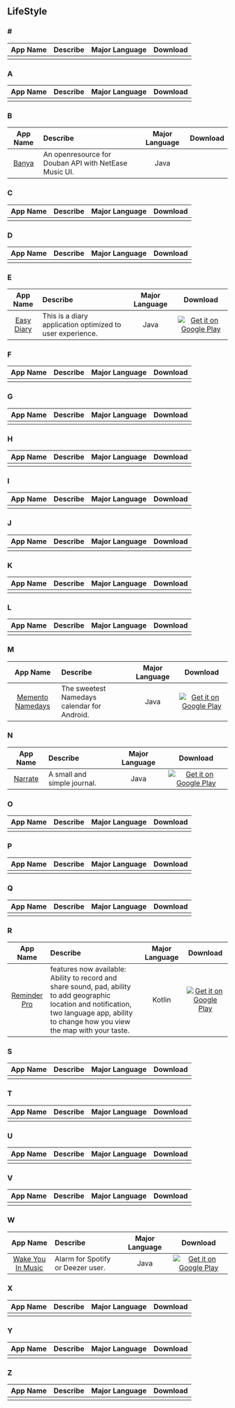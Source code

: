 ## LifeStyle  
### \#   
App Name                   | Describe                  | Major Language             | Download 
:------------------------: | :------------------------ | :------------------------: | :------------------------: 
| | | 

### A  
App Name                   | Describe                  | Major Language             | Download 
:------------------------: | :------------------------ | :------------------------: | :------------------------: 
| | | 

### B  
App Name                   | Describe                  | Major Language             | Download 
:------------------------: | :------------------------ | :------------------------: | :------------------------: 
[Banya](https://github.com/forezp/banya) | An openresource  for Douban API with NetEase Music UI. | Java |

### C  
App Name                   | Describe                  | Major Language             | Download 
:------------------------: | :------------------------ | :------------------------: | :------------------------: 
| | | 

### D  
App Name                   | Describe                  | Major Language             | Download 
:------------------------: | :------------------------ | :------------------------: | :------------------------: 
| | | 

### E  
App Name                   | Describe                  | Major Language             | Download 
:------------------------: | :------------------------ | :------------------------: | :------------------------: 
[Easy Diary](https://github.com/hanjoongcho/aaf-easydiary) | This is a diary application optimized to user experience. | Java | [![Get it on Google Play](http://i.imgur.com/7sq06lr.png)](https://play.google.com/store/apps/details?id=me.blog.korn123.easydiary)

### F  
App Name                   | Describe                  | Major Language             | Download 
:------------------------: | :------------------------ | :------------------------: | :------------------------: 
| | | 

### G  
App Name                   | Describe                  | Major Language             | Download 
:------------------------: | :------------------------ | :------------------------: | :------------------------: 
| | | 

### H  
App Name                   | Describe                  | Major Language             | Download 
:------------------------: | :------------------------ | :------------------------: | :------------------------: 
| | | 

### I  
App Name                   | Describe                  | Major Language             | Download 
:------------------------: | :------------------------ | :------------------------: | :------------------------: 
| | | 

### J  
App Name                   | Describe                  | Major Language             | Download 
:------------------------: | :------------------------ | :------------------------: | :------------------------: 
| | | 

### K  
App Name                   | Describe                  | Major Language             | Download 
:------------------------: | :------------------------ | :------------------------: | :------------------------: 
| | | 

### L  
App Name                   | Describe                  | Major Language             | Download 
:------------------------: | :------------------------ | :------------------------: | :------------------------: 
| | | 

### M  
App Name                   | Describe                  | Major Language             | Download 
:------------------------: | :------------------------ | :------------------------: | :------------------------: 
[Memento Namedays](https://github.com/alexstyl/Memento-Namedays) | The sweetest Namedays calendar for Android. | Java |[![Get it on Google Play](http://developer.android.com/images/brand/en_app_rgb_wo_60.png)](https://play.google.com/store/apps/details?id=com.alexstyl.specialdates) 

### N  
App Name                   | Describe                  | Major Language             | Download 
:------------------------: | :------------------------ | :------------------------: | :------------------------: 
[Narrate](https://github.com/timothymiko/narrate-android) | A small and simple journal. | Java |[![Get it on Google Play](http://i.imgur.com/7sq06lr.png)](https://play.google.com/store/apps/details?id=com.datonicgroup.narrate.app) 

### O  
App Name                   | Describe                  | Major Language             | Download 
:------------------------: | :------------------------ | :------------------------: | :------------------------: 
| | |  

### P  
App Name                   | Describe                  | Major Language             | Download 
:------------------------: | :------------------------ | :------------------------: | :------------------------: 
| | |


### Q  
App Name                   | Describe                  | Major Language             | Download 
:------------------------: | :------------------------ | :------------------------: | :------------------------: 
| | | 

### R  
App Name                   | Describe                  | Major Language             | Download 
:------------------------: | :------------------------ | :------------------------: | :------------------------: 
[Reminder Pro](https://github.com/FarshidRoohi/ReminderPro) | features now available: Ability to record and share sound, pad, ability to add geographic location and notification, two language app, ability to change how you view the map with your taste. | Kotlin | [![Get it on Google Play](http://i.imgur.com/7sq06lr.png)](https://play.google.com/store/apps/details?id=ir.farshid.roohi.reminderpro)

### S  
App Name                   | Describe                  | Major Language             | Download 
:------------------------: | :------------------------ | :------------------------: | :------------------------: 
| | | 

### T  
App Name                   | Describe                  | Major Language             | Download 
:------------------------: | :------------------------ | :------------------------: | :------------------------: 
| | | 

### U  
App Name                   | Describe                  | Major Language             | Download 
:------------------------: | :------------------------ | :------------------------: | :------------------------: 
| | | 

### V  
App Name                   | Describe                  | Major Language             | Download 
:------------------------: | :------------------------ | :------------------------: | :------------------------: 
| | | 
 
### W  
App Name                   | Describe                  | Major Language             | Download 
:------------------------: | :------------------------ | :------------------------: | :------------------------: 
[Wake You In Music](https://github.com/CedrickFlocon/wakeyouinmusic) | Alarm for Spotify or Deezer user. | Java |[![Get it on Google Play](http://developer.android.com/images/brand/en_app_rgb_wo_60.png)](https://play.google.com/store/apps/details?id=org.neige.wakeyouinmusic.android)

### X  
App Name                   | Describe                  | Major Language             | Download 
:------------------------: | :------------------------ | :------------------------: | :------------------------: 
| | | 

### Y  
App Name                   | Describe                  | Major Language             | Download 
:------------------------: | :------------------------ | :------------------------: | :------------------------: 
| | | 

### Z  
App Name                   | Describe                  | Major Language             | Download 
:------------------------: | :------------------------ | :------------------------: | :------------------------: 
| | | 
 
